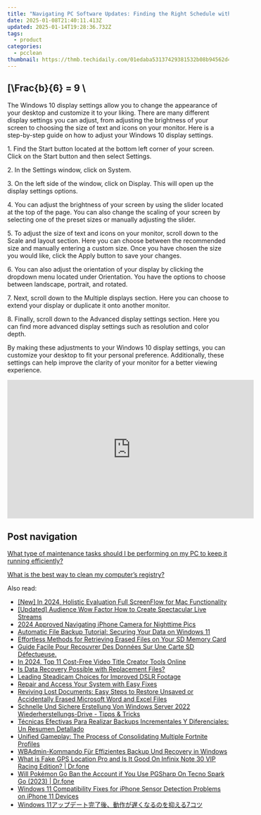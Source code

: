 ```yaml
---
title: "Navigating PC Software Updates: Finding the Right Schedule with YL Computing Insights"
date: 2025-01-08T21:40:11.413Z
updated: 2025-01-14T19:28:36.732Z
tags:
  - product
categories:
  - pcclean
thumbnail: https://thmb.techidaily.com/01edaba53137429381532b08b94562d4a741359e1c28374d3f1b3c538848d74c.jpg
---
```


## \[\Frac{b}{6} = 9 \

The Windows 10 display settings allow you to change the appearance of your desktop and customize it to your liking. There are many different display settings you can adjust, from adjusting the brightness of your screen to choosing the size of text and icons on your monitor. Here is a step-by-step guide on how to adjust your Windows 10 display settings. 

1\. Find the Start button located at the bottom left corner of your screen. Click on the Start button and then select Settings.

2\. In the Settings window, click on System.

3\. On the left side of the window, click on Display. This will open up the display settings options. 

4\. You can adjust the brightness of your screen by using the slider located at the top of the page. You can also change the scaling of your screen by selecting one of the preset sizes or manually adjusting the slider.

5\. To adjust the size of text and icons on your monitor, scroll down to the Scale and layout section. Here you can choose between the recommended size and manually entering a custom size. Once you have chosen the size you would like, click the Apply button to save your changes.

6\. You can also adjust the orientation of your display by clicking the dropdown menu located under Orientation. You have the options to choose between landscape, portrait, and rotated.

7\. Next, scroll down to the Multiple displays section. Here you can choose to extend your display or duplicate it onto another monitor.

8\. Finally, scroll down to the Advanced display settings section. Here you can find more advanced display settings such as resolution and color depth. 

By making these adjustments to your Windows 10 display settings, you can customize your desktop to fit your personal preference. Additionally, these settings can help improve the clarity of your monitor for a better viewing experience.

<!-- affiliate ads begin -->
<iframe width="560" height="315" src="https://www.youtube.com/embed/_1g4U13PBk0?si=xJLJtlc4hKBTBH8M" title="YouTube video player" frameborder="0" allow="accelerometer; autoplay; clipboard-write; encrypted-media; gyroscope; picture-in-picture; web-share" referrerpolicy="strict-origin-when-cross-origin" allowfullscreen></iframe>
<!-- affiliate ads end -->

## Post navigation

[What type of maintenance tasks should I be performing on my PC to keep it running efficiently?](https://tools.techidaily.com/pcclean/products/)

[What is the best way to clean my computer’s registry?](https://tools.techidaily.com/pcclean/products/)

<ins class="adsbygoogle"
     style="display:block"
     data-ad-format="autorelaxed"
     data-ad-client="ca-pub-7571918770474297"
     data-ad-slot="1223367746"></ins>

<ins class="adsbygoogle"
     style="display:block"
     data-ad-client="ca-pub-7571918770474297"
     data-ad-slot="8358498916"
     data-ad-format="auto"
     data-full-width-responsive="true"></ins>

<span class="atpl-alsoreadstyle">Also read:</span>
<div><ul>
<li><a href="https://screen-mirroring-recording.techidaily.com/new-in-2024-holistic-evaluation-full-screenflow-for-mac-functionality/"><u>[New] In 2024, Holistic Evaluation Full ScreenFlow for Mac Functionality</u></a></li>
<li><a href="https://extra-hints.techidaily.com/updated-audience-wow-factor-how-to-create-spectacular-live-streams/"><u>[Updated] Audience Wow Factor How to Create Spectacular Live Streams</u></a></li>
<li><a href="https://extra-guidance.techidaily.com/2024-approved-navigating-iphone-camera-for-nighttime-pics/"><u>2024 Approved Navigating iPhone Camera for Nighttime Pics</u></a></li>
<li><a href="https://win-exclusive.techidaily.com/automatic-file-backup-tutorial-securing-your-data-on-windows-11/"><u>Automatic File Backup Tutorial: Securing Your Data on Windows 11</u></a></li>
<li><a href="https://solve-luxury.techidaily.com/effortless-methods-for-retrieving-erased-files-on-your-sd-memory-card/"><u>Effortless Methods for Retrieving Erased Files on Your SD Memory Card</u></a></li>
<li><a href="https://win-exclusive.techidaily.com/guide-facile-pour-recouvrer-des-donnees-sur-une-carte-sd-defectueuse/"><u>Guide Facile Pour Recouvrer Des Données Sur Une Carte SD Défectueuse.</u></a></li>
<li><a href="https://youtube-help.techidaily.com/in-2024-top-11-cost-free-video-title-creator-tools-online/"><u>In 2024, Top 11 Cost-Free Video Title Creator Tools Online</u></a></li>
<li><a href="https://win-exclusive.techidaily.com/is-data-recovery-possible-with-replacement-files/"><u>Is Data Recovery Possible with Replacement Files?</u></a></li>
<li><a href="https://extra-tips.techidaily.com/leading-steadicam-choices-for-improved-dslr-footage/"><u>Leading Steadicam Choices for Improved DSLR Footage</u></a></li>
<li><a href="https://win-exclusive.techidaily.com/repair-and-access-your-system-with-easy-fixes/"><u>Repair and Access Your System with Easy Fixes</u></a></li>
<li><a href="https://win-exclusive.techidaily.com/reviving-lost-documents-easy-steps-to-restore-unsaved-or-accidentally-erased-microsoft-word-and-excel-files/"><u>Reviving Lost Documents: Easy Steps to Restore Unsaved or Accidentally Erased Microsoft Word and Excel Files</u></a></li>
<li><a href="https://win-exclusive.techidaily.com/schnelle-und-sichere-erstellung-von-windows-server-2022-wiederherstellungs-drive-tipps-and-tricks/"><u>Schnelle Und Sichere Erstellung Von Windows Server 2022 Wiederherstellungs-Drive - Tipps & Tricks</u></a></li>
<li><a href="https://win-exclusive.techidaily.com/tecnicas-efectivas-para-realizar-backups-incrementales-y-diferenciales-un-resumen-detallado/"><u>Técnicas Efectivas Para Realizar Backups Incrementales Y Diferenciales: Un Resumen Detallado</u></a></li>
<li><a href="https://techtrends.techidaily.com/unified-gameplay-the-process-of-consolidating-multiple-fortnite-profiles/"><u>Unified Gameplay: The Process of Consolidating Multiple Fortnite Profiles</u></a></li>
<li><a href="https://win-exclusive.techidaily.com/wbadmin-kommando-fur-effizientes-backup-und-recovery-in-windows/"><u>WBAdmin-Kommando Für Effizientes Backup Und Recovery in Windows</u></a></li>
<li><a href="https://fake-location.techidaily.com/what-is-fake-gps-location-pro-and-is-it-good-on-infinix-note-30-vip-racing-edition-drfone-by-drfone-virtual-android/"><u>What is Fake GPS Location Pro and Is It Good On Infinix Note 30 VIP Racing Edition? | Dr.fone</u></a></li>
<li><a href="https://android-pokemon-go.techidaily.com/will-pokemon-go-ban-the-account-if-you-use-pgsharp-on-tecno-spark-go-2023-drfone-by-drfone-virtual-android/"><u>Will Pokémon Go Ban the Account if You Use PGSharp On Tecno Spark Go (2023) | Dr.fone</u></a></li>
<li><a href="https://some-guidance.techidaily.com/windows-11-compatibility-fixes-for-iphone-sensor-detection-problems-on-iphone-11-devices/"><u>Windows 11 Compatibility Fixes for iPhone Sensor Detection Problems on iPhone 11 Devices</u></a></li>
<li><a href="https://win-exclusive.techidaily.com/1728507482556-windows-117/"><u>Windows 11アップデート完了後、動作が遅くなるのを抑える7コツ</u></a></li>
</ul></div>

